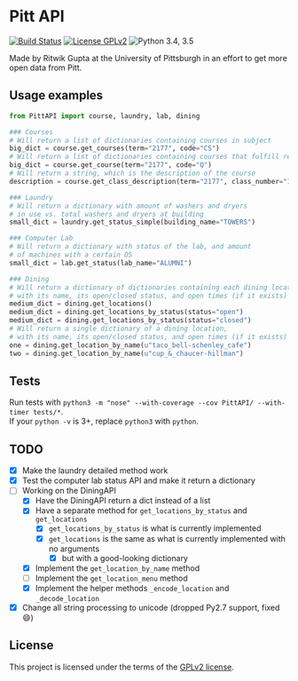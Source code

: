 # Pitt API
[![Build Status](https://travis-ci.org/Pitt-CSC/PittAPI.svg?branch=master)](https://travis-ci.org/Pitt-CSC/PittAPI)
[![License GPLv2](https://img.shields.io/badge/license-GPLv2-blue.svg)](LICENSE)
![Python 3.4, 3.5](https://img.shields.io/badge/python-3.4%2C%203.5-green.svg)

Made by Ritwik Gupta at the University of Pittsburgh in an effort to get more open data from Pitt. 

## Usage examples

```python
from PittAPI import course, laundry, lab, dining

### Courses
# Will return a list of dictionaries containing courses in subject
big_dict = course.get_courses(term="2177", code="CS")
# Will return a list of dictionaries containing courses that fulfill requirement
big_dict = course.get_course(term="2177", code="Q")
# Will return a string, which is the description of the course
description = course.get_class_description(term="2177", class_number="10163")

### Laundry
# Will return a dictionary with amount of washers and dryers
# in use vs. total washers and dryers at building
small_dict = laundry.get_status_simple(building_name="TOWERS")

### Computer Lab
# Will return a dictionary with status of the lab, and amount
# of machines with a certain OS
small_dict = lab.get_status(lab_name="ALUMNI")

### Dining
# Will return a dictionary of dictionaries containing each dining location,
# with its name, its open/closed status, and open times (if it exists)
medium_dict = dining.get_locations()
medium_dict = dining.get_locations_by_status(status="open")
medium_dict = dining.get_locations_by_status(status="closed")
# Will return a single dictionary of a dining location,
# with its name, its open/closed status, and open times (if it exists)
one = dining.get_location_by_name(u"taco_bell-schenley_cafe")
two = dining.get_location_by_name(u"cup_&_chaucer-hillman")
```

## Tests
Run tests with `python3 -m "nose" --with-coverage --cov PittAPI/ --with-timer tests/*`.  
If your `python -v` is 3+, replace `python3` with `python`.

## TODO
* [x] Make the laundry detailed method work
* [x] Test the computer lab status API and make it return a dictionary
* [ ] Working on the DiningAPI
    * [x] Have the DiningAPI return a dict instead of a list
    * [x] Have a separate method for `get_locations_by_status` and `get_locations`
        * [x] `get_locations_by_status` is what is currently implemented
        * [x] `get_locations` is the same as what is currently implemented with no arguments
            * [x] but with a good-looking dictionary
    * [x] Implement the `get_location_by_name` method
    * [ ] Implement the `get_location_menu` method
    * [x] Implement the helper methods `_encode_location` and `_decode_location`
* [x] Change all string processing to unicode (dropped Py2.7 support, fixed :smile:)

## License

This project is licensed under the terms of the [GPLv2 license](LICENSE).
